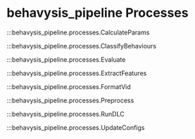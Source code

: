 # behavysis_pipeline Processes

<!-- :::behavysis_pipeline.processes -->

:::behavysis_pipeline.processes.CalculateParams

:::behavysis_pipeline.processes.ClassifyBehaviours

:::behavysis_pipeline.processes.Evaluate

:::behavysis_pipeline.processes.ExtractFeatures

:::behavysis_pipeline.processes.FormatVid

:::behavysis_pipeline.processes.Preprocess

:::behavysis_pipeline.processes.RunDLC

:::behavysis_pipeline.processes.UpdateConfigs
